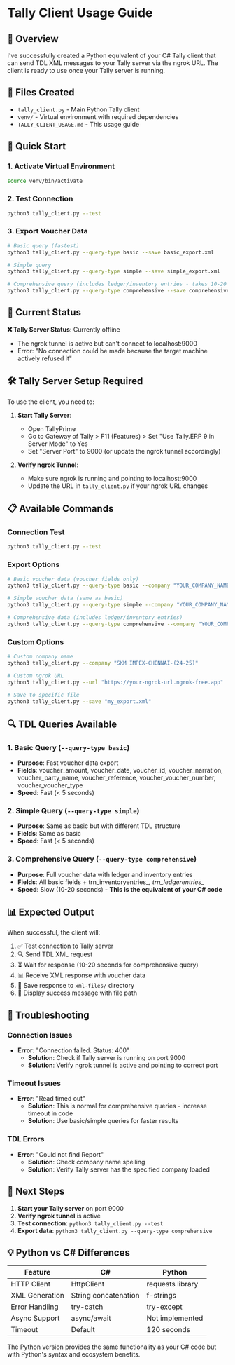 # Tally Client Usage Guide

## 🎯 Overview

I've successfully created a Python equivalent of your C# Tally client that can send TDL XML messages to your Tally server via the ngrok URL. The client is ready to use once your Tally server is running.

## 📁 Files Created

- `tally_client.py` - Main Python Tally client
- `venv/` - Virtual environment with required dependencies
- `TALLY_CLIENT_USAGE.md` - This usage guide

## 🚀 Quick Start

### 1. Activate Virtual Environment
```bash
source venv/bin/activate
```

### 2. Test Connection
```bash
python3 tally_client.py --test
```

### 3. Export Voucher Data
```bash
# Basic query (fastest)
python3 tally_client.py --query-type basic --save basic_export.xml

# Simple query
python3 tally_client.py --query-type simple --save simple_export.xml

# Comprehensive query (includes ledger/inventory entries - takes 10-20 seconds)
python3 tally_client.py --query-type comprehensive --save comprehensive_export.xml
```

## 🔧 Current Status

**❌ Tally Server Status**: Currently offline
- The ngrok tunnel is active but can't connect to localhost:9000
- Error: "No connection could be made because the target machine actively refused it"

## 🛠️ Tally Server Setup Required

To use the client, you need to:

1. **Start Tally Server**:
   - Open TallyPrime
   - Go to Gateway of Tally > F11 (Features) > Set "Use Tally.ERP 9 in Server Mode" to Yes
   - Set "Server Port" to 9000 (or update the ngrok tunnel accordingly)

2. **Verify ngrok Tunnel**:
   - Make sure ngrok is running and pointing to localhost:9000
   - Update the URL in `tally_client.py` if your ngrok URL changes

## 📋 Available Commands

### Connection Test
```bash
python3 tally_client.py --test
```

### Export Options
```bash
# Basic voucher data (voucher fields only)
python3 tally_client.py --query-type basic --company "YOUR_COMPANY_NAME"

# Simple voucher data (same as basic)
python3 tally_client.py --query-type simple --company "YOUR_COMPANY_NAME"

# Comprehensive data (includes ledger/inventory entries)
python3 tally_client.py --query-type comprehensive --company "YOUR_COMPANY_NAME"
```

### Custom Options
```bash
# Custom company name
python3 tally_client.py --company "SKM IMPEX-CHENNAI-(24-25)"

# Custom ngrok URL
python3 tally_client.py --url "https://your-ngrok-url.ngrok-free.app"

# Save to specific file
python3 tally_client.py --save "my_export.xml"
```

## 🔍 TDL Queries Available

### 1. Basic Query (`--query-type basic`)
- **Purpose**: Fast voucher data export
- **Fields**: voucher_amount, voucher_date, voucher_id, voucher_narration, voucher_party_name, voucher_reference, voucher_voucher_number, voucher_voucher_type
- **Speed**: Fast (< 5 seconds)

### 2. Simple Query (`--query-type simple`)
- **Purpose**: Same as basic but with different TDL structure
- **Fields**: Same as basic
- **Speed**: Fast (< 5 seconds)

### 3. Comprehensive Query (`--query-type comprehensive`)
- **Purpose**: Full voucher data with ledger and inventory entries
- **Fields**: All basic fields + trn_inventoryentries_*, trn_ledgerentries_*
- **Speed**: Slow (10-20 seconds) - **This is the equivalent of your C# code**

## 📊 Expected Output

When successful, the client will:
1. ✅ Test connection to Tally server
2. 🔍 Send TDL XML request
3. ⏳ Wait for response (10-20 seconds for comprehensive query)
4. 📊 Receive XML response with voucher data
5. 💾 Save response to `xml-files/` directory
6. 🎉 Display success message with file path

## 🐛 Troubleshooting

### Connection Issues
- **Error**: "Connection failed. Status: 400"
  - **Solution**: Check if Tally server is running on port 9000
  - **Solution**: Verify ngrok tunnel is active and pointing to correct port

### Timeout Issues
- **Error**: "Read timed out"
  - **Solution**: This is normal for comprehensive queries - increase timeout in code
  - **Solution**: Use basic/simple queries for faster results

### TDL Errors
- **Error**: "Could not find Report"
  - **Solution**: Check company name spelling
  - **Solution**: Verify Tally server has the specified company loaded

## 🔄 Next Steps

1. **Start your Tally server** on port 9000
2. **Verify ngrok tunnel** is active
3. **Test connection**: `python3 tally_client.py --test`
4. **Export data**: `python3 tally_client.py --query-type comprehensive`

## 💡 Python vs C# Differences

| Feature | C# | Python |
|---------|----|---------| 
| HTTP Client | HttpClient | requests library |
| XML Generation | String concatenation | f-strings |
| Error Handling | try-catch | try-except |
| Async Support | async/await | Not implemented |
| Timeout | Default | 120 seconds |

The Python version provides the same functionality as your C# code but with Python's syntax and ecosystem benefits.
